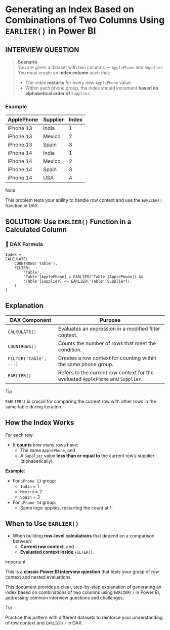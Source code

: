 # **Generating an Index Based on Combinations of Two Columns Using `EARLIER()` in Power BI**  
## **INTERVIEW QUESTION**  

> **Scenario**:  
> You are given a dataset with two columns — `ApplePhone` and `Supplier`. You must create an **index column** such that:  
> - The index **restarts** for every new `ApplePhone` value.  
> - Within each phone group, the index should increment **based on alphabetical order of** `Supplier`.  

### **Example**  

| ApplePhone | Supplier | Index |  
|------------|----------|------|  
| iPhone 13  | India    | 1    |  
| iPhone 13  | Mexico   | 2    |  
| iPhone 13  | Spain    | 3    |  
| iPhone 14  | India    | 1    |  
| iPhone 14  | Mexico   | 2    |  
| iPhone 14  | Spain    | 3    |  
| iPhone 14  | USA      | 4    |  

> [!NOTE]  
> This problem tests your ability to handle row context and use the `EARLIER()` function in DAX.  

## **SOLUTION: Use `EARLIER()` Function in a Calculated Column**  

### **🔧 DAX Formula**  

```dax  
Index =  
CALCULATE(  
    COUNTROWS('Table'),  
    FILTER(  
        'Table',  
        'Table'[ApplePhone] = EARLIER('Table'[ApplePhone]) &&  
        'Table'[Supplier] <= EARLIER('Table'[Supplier])  
    )  
)  
```  

## **Explanation**  

| **DAX Component** | **Purpose**                                                                 |  
|--------------------|-----------------------------------------------------------------------------|  
| `CALCULATE()`      | Evaluates an expression in a modified filter context.                       |  
| `COUNTROWS()`      | Counts the number of rows that meet the condition.                          |  
| `FILTER('Table', ...)` | Creates a row context for counting within the same phone group.           |  
| `EARLIER()`        | Refers to the current row context for the evaluated `ApplePhone` and `Supplier`. |  

> [!TIP]  
> `EARLIER()` is crucial for comparing the current row with other rows in the same table during iteration.  

## **How the Index Works**  

For each row:  
- It **counts** how many rows have:  
  - The same `ApplePhone`, and  
  - A `Supplier` value **less than or equal to** the current row’s supplier (alphabetically).  

**Example**:  
- For `iPhone 13` group:  
  - `India` = 1  
  - `Mexico` = 2  
  - `Spain` = 3  
- For `iPhone 14` group:  
  - Same logic applies, restarting the count at 1.  

## **When to Use `EARLIER()`**  

- When building **row-level calculations** that depend on a comparison between:  
  - **Current row context**, and  
  - **Evaluated context inside** `FILTER()`.  

> [!IMPORTANT]  
> This is a **classic Power BI interview question** that tests your grasp of row context and nested evaluations.

This document provides a clear, step-by-step explanation of generating an index based on combinations of two columns using `EARLIER()` in Power BI, addressing common interview questions and challenges.  

> [!TIP]  
> Practice this pattern with different datasets to reinforce your understanding of row context and `EARLIER()` in DAX.  
